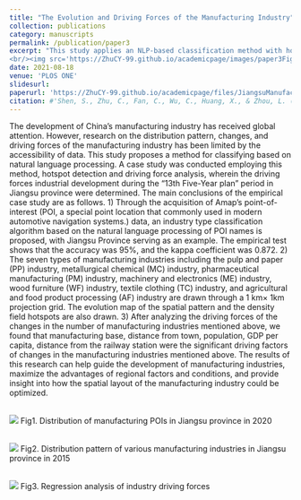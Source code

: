 ```yaml
---
title: "The Evolution and Driving Forces of the Manufacturing Industry"
collection: publications
category: manuscripts
permalink: /publication/paper3
excerpt: "This study applies an NLP-based classification method with hotspot detection and driving force analysis to Jiangsu’s manufacturing during the “13th Five-Year Plan.” Results show key drivers include industrial base, proximity to towns and railways, population, and GDP per capita.
<br/><img src='https://ZhuCY-99.github.io/academicpage/images/paper3Fig1.jpg'>"
date: 2021-08-18
venue: 'PLOS ONE'
slidesurl: 
paperurl: 'https://ZhuCY-99.github.io/academicpage/files/JiangsuManufacturing_PLOSONE.pdf'
citation: #'Shen, S., Zhu, C., Fan, C., Wu, C., Huang, X., & Zhou, L. (2021). Research on the evolution and driving forces of the manufacturing industry during the “13th five-year plan” period in Jiangsu province of China based on natural language processing. PLoS One, 16(8), e0256162.'
---
```



The development of China’s manufacturing industry has received global attention. However, research on the distribution pattern, changes, and driving forces of the manufacturing industry has been limited by the accessibility of data. This study proposes a method for classifying based on natural language processing. A case study was conducted employing this method, hotspot detection and driving force analysis, wherein the driving forces industrial development during the “13th Five-Year plan” period in Jiangsu province were determined. The main conclusions of the empirical case study are as follows. 1) Through the acquisition of Amap’s point-of-interest (POI, a special point location that commonly used in modern automotive navigation systems.) data, an industry type classification algorithm based on the natural language processing of POI names is proposed, with Jiangsu Province serving as an example. The empirical test shows that the accuracy was 95%, and the kappa coefficient was 0.872. 2) The seven types of manufacturing industries including the pulp and paper (PP) industry, metallurgical chemical (MC) industry, pharmaceutical manufacturing (PM) industry, machinery and electronics (ME) industry, wood furniture (WF) industry, textile clothing (TC) industry, and agricultural and food product processing (AF) industry are drawn through a 1 km× 1km projection grid. The evolution map of the spatial pattern and the density field hotspots are also drawn. 3) After analyzing the driving forces of the changes in the number of manufacturing industries mentioned above, we found that manufacturing base, distance from town, population, GDP per capita, distance from the railway station were the significant driving factors of changes in the manufacturing industries mentioned above. The results of this research can help guide the development of manufacturing industries, maximize the advantages of regional factors and conditions, and provide insight into how the spatial layout of the manufacturing industry could be optimized.

<br/><img src='https://ZhuCY-99.github.io/academicpage///images/paper3Fig1.jpg'>
Fig1. Distribution of manufacturing POIs in Jiangsu province in 2020

<br/><img src='https://ZhuCY-99.github.io/academicpage///images/paper3Fig2.jpg'>
Fig2. Distribution pattern of various manufacturing industries in Jiangsu province in 2015

<br/><img src='https://ZhuCY-99.github.io/academicpage///images/paper3Fig3.jpg'>
Fig3. Regression analysis of industry driving forces
